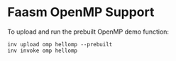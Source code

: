 # Faasm OpenMP Support

To upload and run the prebuilt OpenMP demo function:

```
inv upload omp hellomp --prebuilt
inv invoke omp hellomp
```
